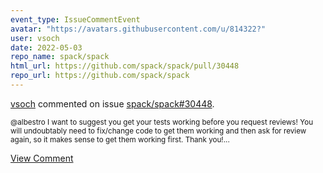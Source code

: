 ```yaml
---
event_type: IssueCommentEvent
avatar: "https://avatars.githubusercontent.com/u/814322?"
user: vsoch
date: 2022-05-03
repo_name: spack/spack
html_url: https://github.com/spack/spack/pull/30448
repo_url: https://github.com/spack/spack
---
```


<a href='https://github.com/vsoch' target='_blank'>vsoch</a> commented on issue <a href='https://github.com/spack/spack/pull/30448' target='_blank'>spack/spack#30448</a>.

<small>@albestro I want to suggest you get your tests working before you request reviews! You will undoubtably need to fix/change code to get them working and then ask for review again, so it makes sense to get them working first. Thank you!...</small>

<a href='https://github.com/spack/spack/pull/30448' target='_blank'>View Comment</a>